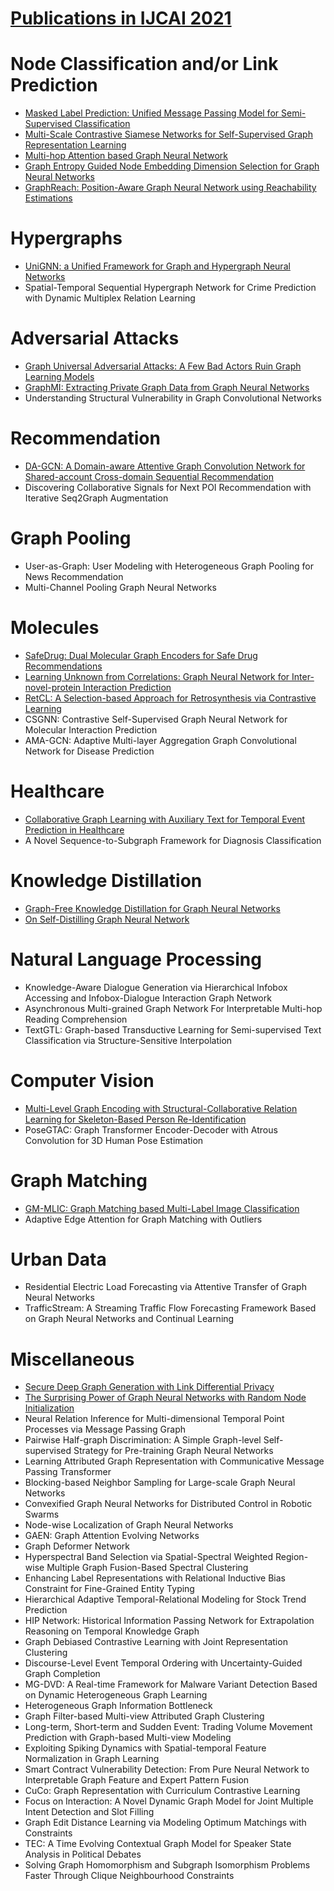 # [Publications in IJCAI 2021](https://ijcai-21.org/program-main-track/)



# Node Classification and/or Link Prediction
- [Masked Label Prediction: Unified Message Passing Model for Semi-Supervised Classification](https://github.com/naganandy/graph-based-deep-learning-literature/blob/master/conference-publications/folders/publications_ijcai21/unimp_ijcai21/README.md)
- [Multi-Scale Contrastive Siamese Networks for Self-Supervised Graph Representation Learning](https://github.com/naganandy/graph-based-deep-learning-literature/blob/master/conference-publications/folders/publications_ijcai21/merit_ijcai21/README.md)
- [Multi-hop Attention based Graph Neural Network](https://github.com/naganandy/graph-based-deep-learning-literature/blob/master/conference-publications/folders/publications_ijcai21/magna_ijcai21/README.md)
- [Graph Entropy Guided Node Embedding Dimension Selection for Graph Neural Networks](https://github.com/naganandy/graph-based-deep-learning-literature/blob/master/conference-publications/folders/publications_ijcai21/minge_ijcai21/README.md)
- [GraphReach: Position-Aware Graph Neural Network using Reachability Estimations](https://github.com/naganandy/graph-based-deep-learning-literature/blob/master/conference-publications/folders/publications_ijcai21/graphreach_ijcai21/README.md)



# Hypergraphs
- [UniGNN: a Unified Framework for Graph and Hypergraph Neural Networks](https://github.com/naganandy/graph-based-deep-learning-literature/blob/master/conference-publications/folders/publications_ijcai21/unignn_ijcai21/README.md)
- Spatial-Temporal Sequential Hypergraph Network for Crime Prediction with Dynamic Multiplex Relation Learning 



# Adversarial Attacks
- [Graph Universal Adversarial Attacks: A Few Bad Actors Ruin Graph Learning Models](https://github.com/naganandy/graph-based-deep-learning-literature/blob/master/conference-publications/folders/publications_ijcai21/gua_ijcai21/README.md)
- [GraphMI: Extracting Private Graph Data from Graph Neural Networks](https://github.com/naganandy/graph-based-deep-learning-literature/blob/master/conference-publications/folders/publications_ijcai21/graphmi_ijcai21/README.md)
- Understanding Structural Vulnerability in Graph Convolutional Networks 



# Recommendation
- [DA-GCN: A Domain-aware Attentive Graph Convolution Network for Shared-account Cross-domain Sequential Recommendation](https://github.com/naganandy/graph-based-deep-learning-literature/blob/master/conference-publications/folders/publications_ijcai21/dagcn_ijcai21/README.md)
- Discovering Collaborative Signals for Next POI Recommendation with Iterative Seq2Graph Augmentation



# Graph Pooling
- User-as-Graph: User Modeling with Heterogeneous Graph Pooling for News Recommendation
- Multi-Channel Pooling Graph Neural Networks 


# Molecules
- [SafeDrug: Dual Molecular Graph Encoders for Safe Drug Recommendations](https://github.com/naganandy/graph-based-deep-learning-literature/blob/master/conference-publications/folders/publications_ijcai21/safedrug_ijcai21/README.md)
- [Learning Unknown from Correlations: Graph Neural Network for Inter-novel-protein Interaction Prediction](https://github.com/naganandy/graph-based-deep-learning-literature/blob/master/conference-publications/folders/publications_ijcai21/gnnppi_ijcai21/README.md)
- [RetCL: A Selection-based Approach for Retrosynthesis via Contrastive Learning](https://github.com/naganandy/graph-based-deep-learning-literature/blob/master/conference-publications/folders/publications_ijcai21/retcl_ijcai21/README.md)
- CSGNN: Contrastive Self-Supervised Graph Neural Network for Molecular Interaction Prediction 
- AMA-GCN: Adaptive Multi-layer Aggregation Graph Convolutional Network for Disease Prediction 



# Healthcare
- [Collaborative Graph Learning with Auxiliary Text for Temporal Event Prediction in Healthcare](https://github.com/naganandy/graph-based-deep-learning-literature/blob/master/conference-publications/folders/publications_ijcai21/cgl_ijcai21/README.md)
- A Novel Sequence-to-Subgraph Framework for Diagnosis Classification



# Knowledge Distillation
- [Graph-Free Knowledge Distillation for Graph Neural Networks](https://github.com/naganandy/graph-based-deep-learning-literature/blob/master/conference-publications/folders/publications_ijcai21/gfkd_ijcai21/README.md)
- [On Self-Distilling Graph Neural Network](https://github.com/naganandy/graph-based-deep-learning-literature/blob/master/conference-publications/folders/publications_ijcai21/gnnsd_ijcai21/README.md)



# Natural Language Processing
- Knowledge-Aware Dialogue Generation via Hierarchical Infobox Accessing and Infobox-Dialogue Interaction Graph Network 
- Asynchronous Multi-grained Graph Network For Interpretable Multi-hop Reading Comprehension 
- TextGTL: Graph-based Transductive Learning for Semi-supervised Text Classification via Structure-Sensitive Interpolation


# Computer Vision
- [Multi-Level Graph Encoding with Structural-Collaborative Relation Learning for Skeleton-Based Person Re-Identification](https://github.com/naganandy/graph-based-deep-learning-literature/blob/master/conference-publications/folders/publications_ijcai21/mgscr_ijcai21/README.md)
- PoseGTAC: Graph Transformer Encoder-Decoder with Atrous Convolution for 3D Human Pose Estimation



# Graph Matching
- [GM-MLIC: Graph Matching based Multi-Label Image Classification](https://github.com/naganandy/graph-based-deep-learning-literature/blob/master/conference-publications/folders/publications_ijcai21/gmmlic_ijcai21/README.md)
- Adaptive Edge Attention for Graph Matching with Outliers



# Urban Data
- Residential Electric Load Forecasting via Attentive Transfer of Graph Neural Networks 
- TrafficStream: A Streaming Traffic Flow Forecasting Framework Based on Graph Neural Networks and Continual Learning 



# Miscellaneous 
- [Secure Deep Graph Generation with Link Differential Privacy](https://github.com/naganandy/graph-based-deep-learning-literature/blob/master/conference-publications/folders/publications_ijcai21/dpggan_ijcai21/README.md)
- [The Surprising Power of Graph Neural Networks with Random Node Initialization](https://github.com/naganandy/graph-based-deep-learning-literature/blob/master/conference-publications/folders/publications_ijcai21/gnnrni_ijcai21/README.md)
- Neural Relation Inference for Multi-dimensional Temporal Point Processes via Message Passing Graph 
- Pairwise Half-graph Discrimination: A Simple Graph-level Self-supervised Strategy for Pre-training Graph Neural Networks 
- Learning Attributed Graph Representation with Communicative Message Passing Transformer 
- Blocking-based Neighbor Sampling for Large-scale Graph Neural Networks 
- Convexified Graph Neural Networks for Distributed Control in Robotic Swarms 
- Node-wise Localization of Graph Neural Networks 
- GAEN: Graph Attention Evolving Networks
- Graph Deformer Network
- Hyperspectral Band Selection via Spatial-Spectral Weighted Region-wise Multiple Graph Fusion-Based Spectral Clustering
- Enhancing Label Representations with Relational Inductive Bias Constraint for Fine-Grained Entity Typing
- Hierarchical Adaptive Temporal-Relational Modeling for Stock Trend Prediction
- HIP Network: Historical Information Passing Network for Extrapolation Reasoning on Temporal Knowledge Graph
- Graph Debiased Contrastive Learning with Joint Representation Clustering
- Discourse-Level Event Temporal Ordering with Uncertainty-Guided Graph Completion
- MG-DVD: A Real-time Framework for Malware Variant Detection Based on Dynamic Heterogeneous Graph Learning
- Heterogeneous Graph Information Bottleneck
- Graph Filter-based Multi-view Attributed Graph Clustering
- Long-term, Short-term and Sudden Event: Trading Volume Movement Prediction with Graph-based Multi-view Modeling
- Exploiting Spiking Dynamics with Spatial-temporal Feature Normalization in Graph Learning
- Smart Contract Vulnerability Detection: From Pure Neural Network to Interpretable Graph Feature and Expert Pattern Fusion
- CuCo: Graph Representation with Curriculum Contrastive Learning
- Focus on Interaction: A Novel Dynamic Graph Model for Joint Multiple Intent Detection and Slot Filling
- Graph Edit Distance Learning via Modeling Optimum Matchings with Constraints
- TEC: A Time Evolving Contextual Graph Model for Speaker State Analysis in Political Debates
- Solving Graph Homomorphism and Subgraph Isomorphism Problems Faster Through Clique Neighbourhood Constraints
